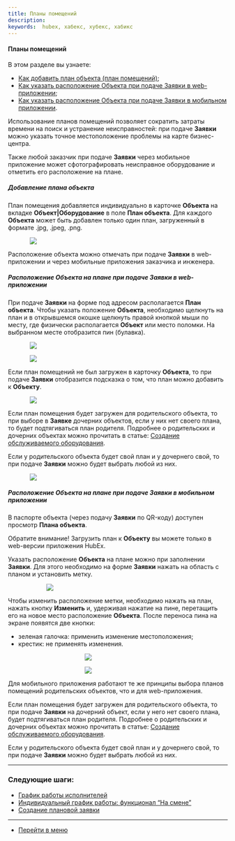 ```yaml
---
title: Планы помещений
description:
keywords:  hubex, хабекс, хубекс, хабикс
---
```



#### Планы помещений
В этом разделе вы узнаете:
<html>
<meta charset="utf-8">
<ul>
    <li><a href="#planinobject">Как добавить план объекта (план помещений)</a>;</li>
    <li><a href="#planinticketweb">Как указать расположение Объекта при подаче Заявки в web-приложении</a>;</li>
    <li><a href="#planinticketmob">Как указать расположение Объекта при подаче Заявки в мобильном приложении</a>.</li>
  <!--  <li><a href="#settings">Как настроить роли для использования планов помещений.</a></li>-->


</ul>
</html>
<body>
<p>Использование планов помещений позволяет сократить затраты времени на поиск и устранение неисправностей: при подаче
    <Strong>Заявки</Strong> можно указать точное местоположение проблемы на карте бизнес-центра. </p>

<p>Также любой заказчик при подаче <Strong>Заявки</Strong> через мобильное приложение может сфотографировать неисправное оборудование и
    отметить его расположение на плане.</p>

<h5 id="planinobject">Добавление плана объекта</h5>
<p>План помещения добавляется индивидуально в карточке <Strong>Объекта</Strong> на вкладке <Strong>Объект|Оборудование</Strong> в поле <Strong>План объекта</Strong>. Для каждого <Strong>Объекта</Strong> может
    быть добавлен только один план, загруженный в формате .jpg, .jpeg, .png.</p>
<div>
    <img style="margin: 0 auto; display: block; max-width: 80%;"
         src="/attachments/images/FAQ/USER/FloorPlan/Object.jpg"/>
</div>


<p>Расположение объекта можно отмечать при подаче <Strong>Заявки</Strong> в web-приложении и через мобильные приложения заказчика и
    инженера.</p>

<h5 id="planinticketweb">Расположение Объекта на плане при подаче Заявки в web-приложении</h5>
<p>При подаче <Strong>Заявки</Strong> на форме под адресом располагается <Strong>План объекта</Strong>. Чтобы указать положение <Strong>Объекта</Strong>, необходимо
    щелкнуть на план и в открывшемся окошке щелкнуть правой кнопкой мыши по месту, где физически располагается
    <Strong>Объект</Strong> или место поломки. На выбранном месте отобразится пин (булавка). </p>

<div>
    <img style="margin: 0 auto; display: block; max-width: 80%;"
         src="/attachments/images/FAQ/USER/FloorPlan/PlanInTicket.jpg"/>
</div>

<p><div>
    <img style="margin: 0 auto; display: block; max-width: 80%;"
         src="/attachments/images/FAQ/USER/FloorPlan/Plan.jpg"/>
</div></p>

<p>Если план помещений не был загружен в карточку <Strong>Объекта</Strong>, то при подаче <Strong>Заявки</Strong> отобразится подсказка о том, что план можно
    добавить к <Strong>Объекту</Strong>.</p>
<div>
    <img style="margin: 0 auto; display: block; max-width: 80%;"
         src="/attachments/images/FAQ/USER/FloorPlan/PlanInTicket3.jpg"/>
</div>
<p>Если план помещения будет загружен для родительского объекта, то при выборе в <Strong>Заявке</Strong> дочерних объектов, если у
    них нет своего плана, то будет
    подтягиваться план родителя. Подробнее о родительских и дочерних объектах можно прочитать в статье: <a
            href="https://wiki.hubex.ru/docs/FAQ/RU/user/CreatingObjects.html">Создание обслуживаемого оборудования</a>.
</p>

<p>Если у родительского объекта будет свой план и у дочернего свой, то при подаче <Strong>Заявки</Strong> можно будет выбрать любой из
    них.</p>
<div>
    <img style="margin: 0 auto; display: block; max-width: 80%;"
         src="/attachments/images/FAQ/USER/FloorPlan/PlanInTicket2.jpg"/>
</div>

<h5 id="planinticketmob">Расположение Объекта на плане при подаче Заявки в мобильном приложении</h5>
<p>В паспорте объекта (через подачу <Strong>Заявки</Strong> по QR-коду) доступен просмотр <Strong>Плана объекта</Strong>. </p>
<p>Обратите внимание! Загрузить план к <Strong>Объекту</Strong> вы можете только в web-версии приложения HubEx.</p>

<!--Если для настроек <Strong>Роли</Strong> включено
    полномочие <Strong>Объекты -
    Изменения данных объекта</Strong>, то <Strong>План объекта</Strong> можно будет редактировать прямо в паспорте (загрузить, заменить картинку). Подробнее читайте в статьях:
    <a
            href="https://wiki.hubex.ru/docs/FAQ/RU/user/CreatingTaskTemplates.html#passport">Создание шаблона заявки,
        подача заявки по QR-коду</a>, <a
            href="https://wiki.hubex.ru/docs/FAQ/RU/admin/Roles.html">Настройка ролей</a>.-->



<p>Указать расположение <Strong>Объекта</Strong> на плане можно при заполнении <Strong>Заявки</Strong>. Для этого необходимо на форме <Strong>Заявки</Strong> нажать на
    область с планом и установить метку.</p>

<div>
    <img style="margin: 0 auto; display: block; max-width: 65%;"
         src="/attachments/images/FAQ/USER/FloorPlan/MobNEW.jpg"/>
</div>

<p>Чтобы изменить расположение метки, необходимо нажать на план, нажать кнопку <Strong>Изменить</Strong> и, удерживая нажатие на пине, перетащить его на новое место расположение <Strong>Объекта</Strong>. После переноса пина на экране появятся две кнопки:</p>
<ul>
    <li>зеленая галочка: применить изменение местоположения;</li>
    <li>крестик: не применять изменения.</li>
</ul>
<div>
    <img style="margin: 0 auto; display: block; max-width: 30%;"
         src="/attachments/images/FAQ/USER/FloorPlan/Mob2.jpg"/>
</div>
<p><div>
    <img style="margin: 0 auto; display: block; max-width: 30%;"
         src="/attachments/images/FAQ/USER/FloorPlan/Mob3.jpg"/>
</div></p>

<p>Для мобильного приложения работают те же принципы выбора планов помещений родительских объектов, что и для web-приложения.</p>
<p>Если план помещения будет загружен для родительского объекта, то при подаче <Strong>Заявки</Strong> на дочерний объект, если у
    него нет своего плана, будет
    подтягиваться план родителя. Подробнее о родительских и дочерних объектах можно прочитать в статье: <a
            href="https://wiki.hubex.ru/docs/FAQ/RU/user/CreatingObjects.html">Создание обслуживаемого оборудования</a>.
</p>

<p>Если у родительского объекта будет свой план и у дочернего свой, то при подаче <Strong>Заявки</Strong> можно будет выбрать любой из
    них.</p>

<!--<h5 id="settings">Настройка ролей для использования планов помещений</h5>
<p>Для подключения функционала </p>-->
</body>


___
### Следующие шаги:
- [График работы исполнителей](./Schedule.md)
- [Индивидуальный график работы: функционал “На смене”](./OnDuty.md)
- [Создание плановой заявки](./PlannedTickets.md)

____
- [Перейти в меню](http://wiki.hubex.ru)
